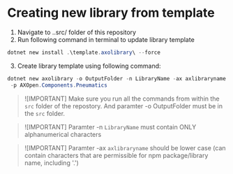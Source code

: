# Creating new library from template

1. Navigate to ..src/ folder of this repository
2. Run following command in terminal to update library template

~~~PowerShell
dotnet new install .\template.axolibrary\ --force
~~~
    
3. Create library template using following command:

~~~PowerShell
dotnet new axolibrary -o OutputFolder -n LibraryName -ax axlibraryname
 -p AXOpen.Components.Pneumatics
~~~

> ![IMPORTANT]
> Make sure you run all the commands from within the `src` folder of the repostory. And paramter -o OutputFolder must be in the `src` folder.

> ![IMPORTANT]
> Paramter -n `LibraryName` must contain ONLY alphanumerical characters

> ![IMPORTANT]
> Paramter -ax `axlibraryname` should be lower case (can contain characters that are permissible for npm package/library name, including '.')


